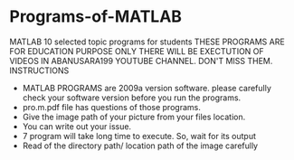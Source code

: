 # Programs-of-MATLAB
MATLAB 10 selected topic programs for students
THESE PROGRAMS ARE FOR EDUCATION PURPOSE ONLY
THERE WILL BE EXECTUTION OF VIDEOS IN ABANUSARA199 YOUTUBE CHANNEL.
DON'T MISS THEM.
INSTRUCTIONS
- MATLAB PROGRAMS are 2009a version software. please carefully check your software version before you run the programs.
- pro.m.pdf file has questions of those programs.
- Give the image path of your picture from your files location.
- You can write out your issue.
- 7 program will take long time to execute. So, wait for its output
-  Read of the directory path/ location path of the image carefully
